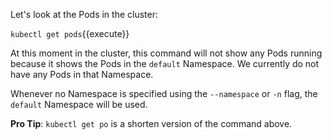 Let's look at the Pods in the cluster:

`kubectl get pods`{{execute}}

At this moment in the cluster, this command will not show any Pods running because it shows the Pods in the `default` Namespace. We currently do not have any Pods in that Namespace.

Whenever no Namespace is specified using the `--namespace` or `-n` flag, the `default` Namespace will be used.

**Pro Tip**: 
`kubectl get po` is a shorten version of the command above.